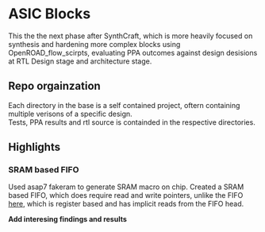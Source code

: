 # ASIC Blocks

This the the next phase after SynthCraft, which is more heavily focused on synthesis and hardening more complex blocks using OpenROAD_flow_scirpts, evaluating PPA outcomes against design desisions at RTL Design stage and architecture stage.

## Repo orgainzation

Each directory in the base is a self contained project, oftern containing multiple verisons of a specific design.  
Tests, PPA results and rtl source is containded in the respective directories.


## Highlights

### SRAM based FIFO
Used asap7 fakeram to generate SRAM macro on chip. Created a SRAM based FIFO, which does require read and write pointers, unlike the FIFO [here](https://github.com/aakash-n-gupta/SynthCraft), which is register based and has implicit reads from the FIFO head.

**Add interesing findings and results**